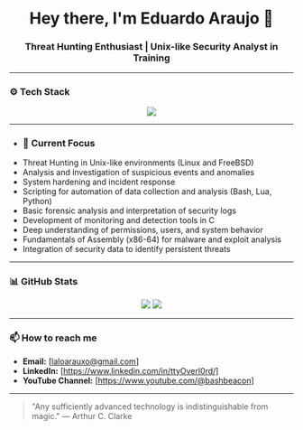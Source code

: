 <div align="center">
  <h1>Hey there, I'm Eduardo Araujo 👋</h1>
  <h3>Threat Hunting Enthusiast | Unix-like Security Analyst in Training</h3>
</div>

---

### ⚙️ Tech Stack
<div align="center">
  <img src="https://skillicons.dev/icons?i=bash,vim,c,lua,python,linux,bsd,debian,git,github" />
</div>

---

- ### 🧠 Current Focus
- Threat Hunting in Unix-like environments (Linux and FreeBSD)
- Analysis and investigation of suspicious events and anomalies
- System hardening and incident response
- Scripting for automation of data collection and analysis (Bash, Lua, Python)
- Basic forensic analysis and interpretation of security logs
- Development of monitoring and detection tools in C
- Deep understanding of permissions, users, and system behavior
- Fundamentals of Assembly (x86-64) for malware and exploit analysis
- Integration of security data to identify persistent threats

---

### 📊 GitHub Stats
<div align="center">
  <img src="https://github-readme-stats.vercel.app/api?username=ttyOverl0rd&show_icons=true&theme=radical" />
  <img src="https://github-readme-stats.vercel.app/api/top-langs/?username=ttyOverl0rd&layout=compact&theme=radical" />
</div>

---

### 📫 How to reach me
- **Email:** [laloarauxo@gmail.com]
- **LinkedIn:** [https://www.linkedin.com/in/ttyOverl0rd/]
- **YouTube Channel:** [https://www.youtube.com/@bashbeacon]

---

> "Any sufficiently advanced technology is indistinguishable from magic." — Arthur C. Clarke
